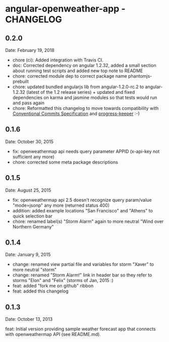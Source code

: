 # angular-openweather-app - CHANGELOG

## 0.2.0

Date: February 19, 2018

- chore (ci): Added integration with Travis CI.
- doc: Corrected dependency on angular 1.2.32, added a small section about
running test scripts and added new top note to README
- chore: corrected module dep to correct package name phantomjs-prebuilt
- chore: updated bundled angularjs lib from angular-1.2.0-rc.2 to
angular-1.2.32 (latest of the 1.2 release series) + updated and fixed
dependencies on karma and jasmine modules so that tests would run and pass again
- chore: Reformatted this changelog to move towards compatibility with
[Conventional Commits Specification](https://conventionalcommits.org/) and [progress-keeper](https://github.com/atufkas/progress-keeper) :-)

## 0.1.6

Date: October 30, 2015

- fix: openweathermap api needs query parameter APPID (x-api-key not
  sufficient any more)
- chore: corrected some meta package descriptions

## 0.1.5

Date: August 25, 2015

- fix: openweathermap api 2.5 doesn't recognize query param/value "mode=jsonp"
any more (returned status 400)
- addition: added example locations "San Francisco" and "Athens" to quick
selection bar
- chore: renamed label(s) "Storm Alarm" again to more neutral "Wind over
Northern Germany"

## 0.1.4

Date: January 9, 2015

- change: renamed view partial file and variables for storm "Xaver" to more
neutral "storm"
- change: renamed "Storm Alarm!" link in header bar so they refer to storms
"Elon" and "Felix" (storms of Jan, 2015 :)
- feat: added "fork me on github" ribbon
- feat: added this changelog


## 0.1.3

Date: October 13, 2013

feat: Initial version providing sample weather forecast app that connects with
openweathermap API (see README.md).
